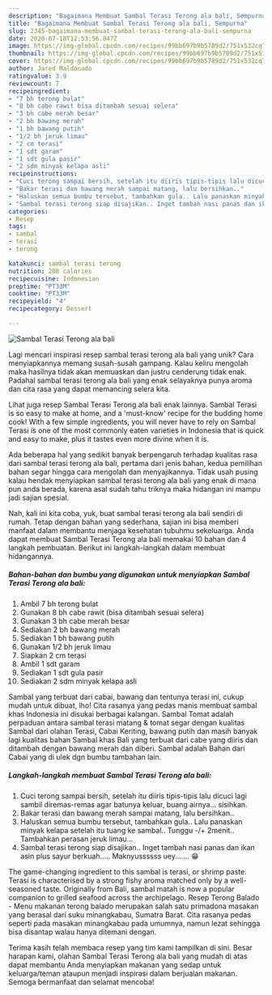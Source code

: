 ```yaml
---
description: "Bagaimana Membuat Sambal Terasi Terong ala bali, Sempurna"
title: "Bagaimana Membuat Sambal Terasi Terong ala bali, Sempurna"
slug: 2345-bagaimana-membuat-sambal-terasi-terong-ala-bali-sempurna
date: 2020-07-18T12:53:56.847Z
image: https://img-global.cpcdn.com/recipes/99bb697b9b5789d2/751x532cq70/sambal-terasi-terong-ala-bali-foto-resep-utama.jpg
thumbnail: https://img-global.cpcdn.com/recipes/99bb697b9b5789d2/751x532cq70/sambal-terasi-terong-ala-bali-foto-resep-utama.jpg
cover: https://img-global.cpcdn.com/recipes/99bb697b9b5789d2/751x532cq70/sambal-terasi-terong-ala-bali-foto-resep-utama.jpg
author: Jared Maldonado
ratingvalue: 3.9
reviewcount: 7
recipeingredient:
- "7 bh terong bulat"
- "8 bh cabe rawit bisa ditambah sesuai selera"
- "3 bh cabe merah besar"
- "2 bh bawang merah"
- "1 bh bawang putih"
- "1/2 bh jeruk limau"
- "2 cm terasi"
- "1 sdt garam"
- "1 sdt gula pasir"
- "2 sdm minyak kelapa asli"
recipeinstructions:
- "Cuci terong sampai bersih, setelah itu diiris tipis-tipis lalu dicuci lagi sambil diremas-remas agar batunya keluar, buang airnya... sisihkan."
- "Bakar terasi dan bawang merah sampai matang, lalu bersihkan.."
- "Haluskan semua bumbu tersebut, tambahkan gula.. Lalu panaskan minyak kelapa setelah itu tuang ke sambal.. Tunggu -/+ 2menit.. Tambahkan perasan jeruk limau..."
- "Sambal terasi terong siap disajikan.. Inget tambah nasi panas dan ikan asin plus sayur berkuah..... Maknyussssss uey....... 😁"
categories:
- Resep
tags:
- sambal
- terasi
- terong

katakunci: sambal terasi terong 
nutrition: 208 calories
recipecuisine: Indonesian
preptime: "PT33M"
cooktime: "PT33M"
recipeyield: "4"
recipecategory: Dessert

---
```



![Sambal Terasi Terong ala bali](https://img-global.cpcdn.com/recipes/99bb697b9b5789d2/751x532cq70/sambal-terasi-terong-ala-bali-foto-resep-utama.jpg)

Lagi mencari inspirasi resep sambal terasi terong ala bali yang unik? Cara menyiapkannya memang susah-susah gampang. Kalau keliru mengolah maka hasilnya tidak akan memuaskan dan justru cenderung tidak enak. Padahal sambal terasi terong ala bali yang enak selayaknya punya aroma dan cita rasa yang dapat memancing selera kita.

Lihat juga resep Sambal Terasi Terong ala bali enak lainnya. Sambal Terasi is so easy to make at home, and a &#39;must-know&#39; recipe for the budding home cook! With a few simple ingredients, you will never have to rely on Sambal Terasi is one of the most commonly eaten varieties in Indonesia that is quick and easy to make, plus it tastes even more divine when it is.

Ada beberapa hal yang sedikit banyak berpengaruh terhadap kualitas rasa dari sambal terasi terong ala bali, pertama dari jenis bahan, kedua pemilihan bahan segar hingga cara mengolah dan menyajikannya. Tidak usah pusing kalau hendak menyiapkan sambal terasi terong ala bali yang enak di mana pun anda berada, karena asal sudah tahu triknya maka hidangan ini mampu jadi sajian spesial.


Nah, kali ini kita coba, yuk, buat sambal terasi terong ala bali sendiri di rumah. Tetap dengan bahan yang sederhana, sajian ini bisa memberi manfaat dalam membantu menjaga kesehatan tubuhmu sekeluarga. Anda dapat membuat Sambal Terasi Terong ala bali memakai 10 bahan dan 4 langkah pembuatan. Berikut ini langkah-langkah dalam membuat hidangannya.

<!--inarticleads1-->

##### Bahan-bahan dan bumbu yang digunakan untuk menyiapkan Sambal Terasi Terong ala bali:

1. Ambil 7 bh terong bulat
1. Gunakan 8 bh cabe rawit (bisa ditambah sesuai selera)
1. Gunakan 3 bh cabe merah besar
1. Sediakan 2 bh bawang merah
1. Sediakan 1 bh bawang putih
1. Gunakan 1/2 bh jeruk limau
1. Siapkan 2 cm terasi
1. Ambil 1 sdt garam
1. Sediakan 1 sdt gula pasir
1. Sediakan 2 sdm minyak kelapa asli


Sambal yang terbuat dari cabai, bawang dan tentunya terasi ini, cukup mudah untuk dibuat, lho! Cita rasanya yang pedas manis membuat sambal khas Indonesia ini disukai berbagai kalangan. Sambal Tomat adalah perpaduan antara sambal terasi matang &amp; tomat segar dengan kualitas Sambal dari olahan Terasi, Cabai Keriting, bawang putih dan masih banyak lagi kualitas bahan Sambal khas Bali yang terbuat dari cabe yang diiris dan ditambah dengan bawang merah dan diberi. Sambal adalah Bahan dari Cabai yang di ulek dgn bumbu tambahan lain. 

<!--inarticleads2-->

##### Langkah-langkah membuat Sambal Terasi Terong ala bali:

1. Cuci terong sampai bersih, setelah itu diiris tipis-tipis lalu dicuci lagi sambil diremas-remas agar batunya keluar, buang airnya... sisihkan.
1. Bakar terasi dan bawang merah sampai matang, lalu bersihkan..
1. Haluskan semua bumbu tersebut, tambahkan gula.. Lalu panaskan minyak kelapa setelah itu tuang ke sambal.. Tunggu -/+ 2menit.. Tambahkan perasan jeruk limau...
1. Sambal terasi terong siap disajikan.. Inget tambah nasi panas dan ikan asin plus sayur berkuah..... Maknyussssss uey....... 😁


The game-changing ingredient to this sambal is terasi, or shrimp paste. Terasi is characterised by a strong fishy aroma matched only by a well-seasoned taste. Originally from Bali, sambal matah is now a popular companion to grilled seafood across the archipelago. Resep Terong Balado - Menu makanan terong balado merupakan salah satu primadona masakan yang berasal dari suku minangkabau, Sumatra Barat. Cita rasanya pedas seperti pada masakan minangkabau pada umumnya, namun lezat sehingga bisa disantap walau hanya ditemani dengan. 

Terima kasih telah membaca resep yang tim kami tampilkan di sini. Besar harapan kami, olahan Sambal Terasi Terong ala bali yang mudah di atas dapat membantu Anda menyiapkan makanan yang sedap untuk keluarga/teman ataupun menjadi inspirasi dalam berjualan makanan. Semoga bermanfaat dan selamat mencoba!
